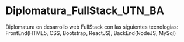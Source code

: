 # Diplomatura_FullStack_UTN_BA
Diplomatura en desarrollo web FullStack con las siguientes tecnologias: FrontEnd(HTML5, CSS, Bootstrap,  ReactJS), BackEnd(NodeJS, MySql)
